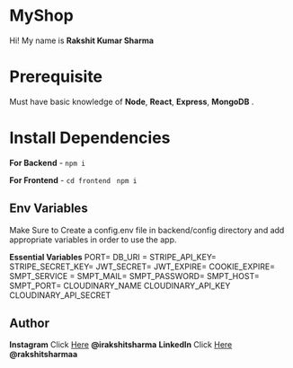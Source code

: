 # MyShop

Hi! My name is **Rakshit Kumar Sharma**

# Prerequisite

Must have basic knowledge of **Node**, **React**, **Express**, **MongoDB** .

# Install Dependencies

**For Backend** - `npm i`

**For Frontend** - `cd frontend` ` npm i`

## Env Variables

Make Sure to Create a config.env file in backend/config directory and add appropriate variables in order to use the app.

**Essential Variables**
PORT=
DB_URI =
STRIPE_API_KEY=
STRIPE_SECRET_KEY=
JWT_SECRET=
JWT_EXPIRE=
COOKIE_EXPIRE=
SMPT_SERVICE =
SMPT_MAIL=
SMPT_PASSWORD=
SMPT_HOST=
SMPT_PORT=
CLOUDINARY_NAME
CLOUDINARY_API_KEY
CLOUDINARY_API_SECRET


## Author

**Instagram** Click [Here](https://www.instagram.com/irakshitsharma) **@irakshitsharma**
**LinkedIn** Click [Here](https://in.linkedin.com/in/rakshitsharmaa) **@rakshitsharmaa**
